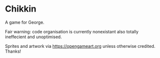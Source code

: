 # Chikkin

A game for George.

Fair warning: code organisation is currently nonexistant also totally ineffecient and unoptimised.

Sprites and artwork via https://opengameart.org unless otherwise credited. Thanks!

